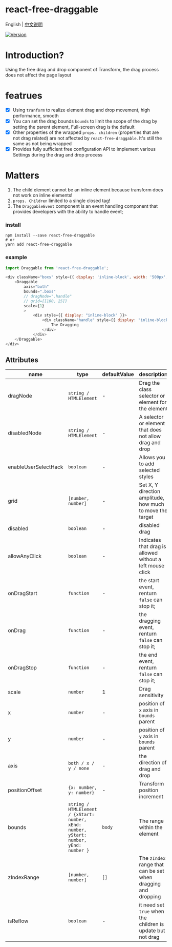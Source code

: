 # react-free-draggable

English | [中文说明](./README_CN.md)

[![Version](https://img.shields.io/badge/version-5.0.3-green)](https://www.npmjs.com/package/react-free-draggable)

# Introduction?

Using the free drag and drop component of Transform, the drag process does not affect the page layout

# featrues

- [x] Using `tranform` to realize element drag and drop movement, high performance, smooth
- [x] You can set the drag bounds `bounds` to limit the scope of the drag by setting the parent element, Full-screen drag is the default
- [x] Other properties of the wrapped `props. children` (properties that are not drag related) are not affected by `react-free-draggable`. It's still the same as not being wrapped
- [x] Provides fully sufficient free configuration API to implement various Settings during the drag and drop process

# Matters

1. The child element cannot be an inline element because transform does not work on inline elements!
2. `props. Children` limited to a single closed tag!
2. The `DraggableEvent` component is an event handling component that provides developers with the ability to handle event;

### install
```
npm install --save react-free-draggable
# or
yarn add react-free-draggable
```

### example
```javascript
import Draggable from 'react-free-draggable';

<div className="boxs" style={{ display: 'inline-block', width: '500px', background: "red" }}>
    <Draggable
        axis="both"
        bounds=".boxs"
        // dragNode=".handle"
        // grid={[100, 25]}
        scale={1}
        >
            <div style={{ display: "inline-block" }}>
                <div className="handle" style={{ display: "inline-block", width: "80px",background: "blue", cursor: "pointer", height: "100%" }} type="default" onClick={this.clickToast}>
                    The Dragging
                </div>
            </div>
    </Draggable>
</div>
```

## Attributes

| name                          | type                  | defaultValue                                                   | description                                                                                                      |
| ----------------------------- | --------------------- | -------------------------------------------------------------- | --------------------------------------------------------------------------------------------------------- |
| dragNode                      | `string / HTMLElement`            | -                                                  | Drag the class selector or element for the element                                                                                  |
| disabledNode                  | `string / HTMLElement`            | -                                                  | A selector or element that does not allow drag and drop                                                                              |
| enableUserSelectHack          | `boolean`                         | -                                                  | Allows you to add selected styles                                                  |
| grid                          | `[number, number]`                | -                                                  | Set X, Y direction amplitude, how much to move the target                                                                              |
| disabled                      | `boolean`                         | -                                                  | disabled drag                                                                                          |
| allowAnyClick                 | `boolean`                         | -                                                  | Indicates that drag is allowed without a left mouse click                                                                                          |
| onDragStart                   | `function`                        | -                                                  | the start event, renturn `false` can stop it;                                                                                        |
| onDrag                        | `function`                        | -                                                  | the dragging event, renturn `false` can stop it;                      |
| onDragStop                    | `function`                        | -                                                  | the end event, renturn `false` can stop it;                                                                                  |
| scale                         | `number`                          | 1                                                  | Drag sensitivity                                                                                  |
| x                             | `number`                          | -                                                  | position of `x` axis in `bounds `parent                                                                                  |
| y                             | `number`                          | -                                                  | position of `y` axis in `bounds `parent                                                                                  |
| axis                          | `both / x / y / none`             | -                                                  | the direction of drag and drop                                                                                  |
| positionOffset                | `{x: number, y: number}`          | -                                                  | Transform position increment                                                                                  |
| bounds                        | `string / HTMLElement / {xStart: number, xEnd: number, yStart: number, yEnd: number }` | `body`                    | The range within the element                                                                                          |
| zIndexRange                   | `[number, number]`                | `[]`                                               | The `zIndex` range that can be set when dragging and dropping                                                                                          |
| isReflow                   | `boolean`                | -                                               | it need set `true` when the children is update but not drag                                                                                          |



